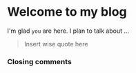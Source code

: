 # Welcome to my blog

I'm glad `you` are here. I plan to talk about ...
>Insert wise quote here

### Closing comments

